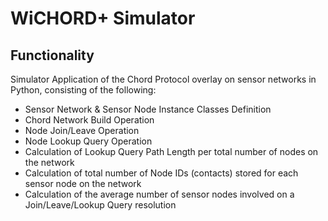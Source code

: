 # WiCHORD+ Simulator

## Functionality
Simulator Application of the Chord Protocol overlay on sensor networks in Python, consisting of the following:
- Sensor Network & Sensor Node Instance Classes Definition
- Chord Network Build Operation
- Node Join/Leave Operation
- Node Lookup Query Operation
- Calculation of Lookup Query Path Length per total number of nodes on the network
- Calculation of total number of Node IDs (contacts) stored for each sensor node on the network
- Calculation of the average number of sensor nodes involved on a Join/Leave/Lookup Query resolution
